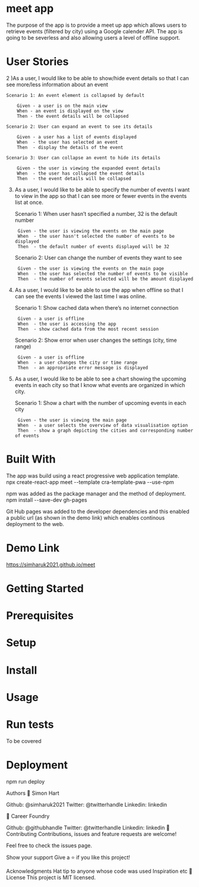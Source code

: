 # meet app
The purpose of the app is to provide a meet up app which allows users to retrieve events (filtered by city) using a Google calender API.  The app is going to be severless and also allowing users a level of offline support.

# User Stories

2 )As a user, I would like to be able to show/hide event details so that I can see more/less
information about an event

    Scenario 1: An event element is collapsed by default

        Given - a user is on the main view
        When - an event is displayed on the view
        Then - the event details will be collapsed

    Scenario 2: User can expand an event to see its details

        Given - a user has a list of events displayed
        When  - the user has selected an event
        Then  - display the details of the event

    Scenario 3: User can collapse an event to hide its details  

        Given - the user is viewing the expanded event details
        When  - the user has collapsed the event details
        Then  - the event details will be collapsed

3) As a user, I would like to be able to specify the number of events I want to view in the app so
that I can see more or fewer events in the events list at once.

    Scenario 1: When user hasn’t specified a number, 32 is the default number   

        Given - the user is viewing the events on the main page
        When  - the user hasn't selected the number of events to be displayed
        Then  - the default number of events displayed will be 32

    Scenario 2: User can change the number of events they want to see

        Given - the user is viewing the events on the main page
        When  - the user has selected the number of events to be visible
        Then  - the number of events selected will be the amount displayed

4) As a user, I would like to be able to use the app when offline so that I can see the events I
viewed the last time I was online.

    Scenario 1: Show cached data when there’s no internet connection

        Given - a user is offline
        When  - the user is accessing the app 
        Then  - show cached data from the most recent session

    Scenario 2: Show error when user changes the settings (city, time range)

        Given - a user is offline
        When  - a user changes the city or time range
        Then  - an appropriate error message is displayed

5) As a user, I would like to be able to see a chart showing the upcoming events in each city so
that I know what events are organized in which city.

    Scenario 1: Show a chart with the number of upcoming events in each city
    
        Given - the user is viewing the main page
        When  - a user selects the overview of data visualisation option 
        Then  - show a graph depicting the cities and corresponding number of events

# Built With

The app was build using a react progressive web application template.  
npx create-react-app meet --template cra-template-pwa --use-npm

npm was added as the package manager and the method of deployment.  
npm install --save-dev gh-pages


Git Hub pages was added to the developer dependencies and this enabled a public url (as shown in the demo link) which enables continous deployment to the web.


# Demo Link
https://simharuk2021.github.io/meet
# Getting Started

# Prerequisites
# Setup
# Install
# Usage
# Run tests
To be covered 

# Deployment
npm run deploy

Authors
👤 Simon Hart 

Github: @simharuk2021
Twitter: @twitterhandle
Linkedin: linkedin

👤 Career Foundry

Github: @githubhandle
Twitter: @twitterhandle
Linkedin: linkedin
🤝 Contributing
Contributions, issues and feature requests are welcome!

Feel free to check the issues page.

Show your support
Give a ⭐️ if you like this project!

Acknowledgments
Hat tip to anyone whose code was used
Inspiration
etc
📝 License
This project is MIT licensed.
 

